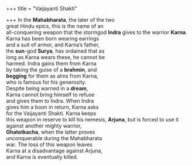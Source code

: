 +++
title = "Vaijayanti Shakti"

+++
In the **Mahabharata**, the later of the two  
great Hindu epics, this is the name of an  
all-conquering weapon that the stormgod **Indra** gives to the warrior **Karna**.  
Karna has been born wearing earrings  
and a suit of armor, and Karna’s father,  
the **sun**-god **Surya**, has ordained that as  
long as Karna wears these, he cannot be  
harmed. Indra gains them from Karna  
by taking the guise of a **brahmin**, and  
**begging** for them as alms from Karna,  
who is famous for his generosity.  
Despite being warned in a **dream**,  
Karna cannot bring himself to refuse  
and gives them to Indra. When Indra  
gives him a boon in return, Karna asks  
for the Vaijayanti Shakti. Karna keeps  
this weapon in reserve to kill his nemesis, **Arjuna**, but is forced to use it  
against another mighty warrior,  
**Ghatotkacha**, when the latter proves  
unconquerable during the Mahabharata  
war. The loss of this weapon leaves  
Karna at a disadvantage against Arjuna,  
and Karna is eventually killed.